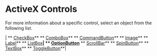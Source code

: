 
# ActiveX Controls

For more information about a specific control, select an object from the following list.



| ** [CheckBox](http://msdn.microsoft.com/library/24d90604-51ec-7f7d-e679-52391b2c27c0%28Office.15%29.aspx)**
 ** [ComboBox](http://msdn.microsoft.com/library/8a38a969-9b8c-4ba0-292c-5a3d71ce4553%28Office.15%29.aspx)**
 ** [CommandButton](http://msdn.microsoft.com/library/8102ae6f-33ac-82c3-1789-b95fd4f5c126%28Office.15%29.aspx)**
 ** [Image](http://msdn.microsoft.com/library/47c73dbb-21d6-0aef-6df4-a8b8a69a9e5d%28Office.15%29.aspx)**
 ** [Label](http://msdn.microsoft.com/library/960bf81c-b45b-60e6-425f-f73928a0acff%28Office.15%29.aspx)**
 ** [ListBox](http://msdn.microsoft.com/library/23869c09-8a5a-b31a-83f8-945b2848a7a1%28Office.15%29.aspx)**| ** [OptionButton](http://msdn.microsoft.com/library/39ce3eb0-ecf1-4f1e-dbcb-a66d7d341615%28Office.15%29.aspx)**
 ** [ScrollBar](http://msdn.microsoft.com/library/73b0b5af-dfca-2ebd-bb94-c4660c710bc9%28Office.15%29.aspx)**
 ** [SpinButton](http://msdn.microsoft.com/library/4fca5573-f581-3e1c-55d5-a1e34ec96b04%28Office.15%29.aspx)**
 ** [TextBox](http://msdn.microsoft.com/library/4de7d471-42ed-9b0e-0a21-0bd1204e2020%28Office.15%29.aspx)**
 ** [ToggleButton](http://msdn.microsoft.com/library/7ab852ce-0339-7c8b-1340-f5727cef0f56%28Office.15%29.aspx)**|
